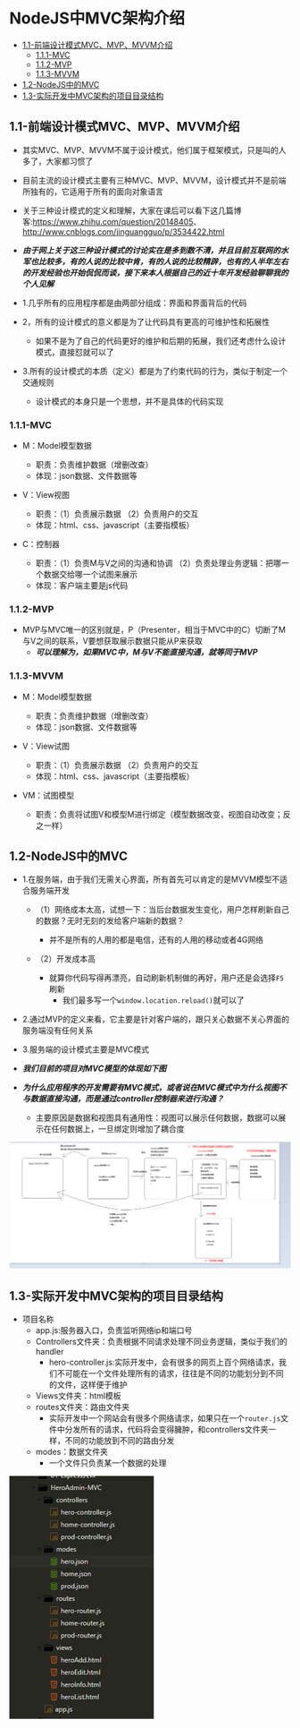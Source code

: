 # NodeJS中MVC架构介绍

* [1.1-前端设计模式MVC、MVP、MVVM介绍](#1.1)
    * [1.1.1-MVC](#1.1.1)
    * [1.1.2-MVP](#1.1.2)
    * [1.1.3-MVVM](#1.1.3)
* [1.2-NodeJS中的MVC](#1.2)
* [1.3-实际开发中MVC架构的项目目录结构](#1.3)


## <h2 id=1.1>1.1-前端设计模式MVC、MVP、MVVM介绍</h2>

* 其实MVC、MVP、MVVM不属于设计模式，他们属于框架模式，只是叫的人多了，大家都习惯了

* 目前主流的设计模式主要有三种MVC、MVP、MVVM，设计模式并不是前端所独有的，它适用于所有的面向对象语言

* 关于三种设计模式的定义和理解，大家在课后可以看下这几篇博客:<https://www.zhihu.com/question/20148405>、<http://www.cnblogs.com/jinguangguo/p/3534422.html>

* ***由于网上关于这三种设计模式的讨论实在是多到数不清，并且目前互联网的水军也比较多，有的人说的比较中肯，有的人说的比较精辟，也有的人半年左右的开发经验也开始侃侃而谈，接下来本人根据自己的近十年开发经验聊聊我的个人见解***

* 1.几乎所有的应用程序都是由两部分组成：界面和界面背后的代码

* 2，所有的设计模式的意义都是为了让代码具有更高的可维护性和拓展性
    * 如果不是为了自己的代码更好的维护和后期的拓展，我们还考虑什么设计模式，直接怼就可以了

* 3.所有的设计模式的本质（定义）都是为了约束代码的行为，类似于制定一个交通规则
    * 设计模式的本身只是一个思想，并不是具体的代码实现

### <h3 id=1.1.1>1.1.1-MVC</h3>

* M：Model模型数据
    * 职责：负责维护数据（增删改查）
    * 体现：json数据、文件数据等

* V：View视图
    * 职责：（1）负责展示数据 （2）负责用户的交互
    * 体现：html、css、javascript（主要指模板）

* C：控制器
    * 职责：（1）负责M与V之间的沟通和协调 （2）负责处理业务逻辑：把哪一个数据交给哪一个试图来展示
    * 体现：客户端主要是js代码

### <h3 id=1.1.2>1.1.2-MVP</h3>

* MVP与MVC唯一的区别就是，P（Presenter，相当于MVC中的C）切断了M与V之间的联系，V要想获取展示数据只能从P来获取
    * ***可以理解为，如果MVC中，M与V不能直接沟通，就等同于MVP***

### <h3 id=1.1.3>1.1.3-MVVM</h3>

* M：Model模型数据
    * 职责：负责维护数据（增删改查）
    * 体现：json数据、文件数据等

* V：View试图
    * 职责：（1）负责展示数据 （2）负责用户的交互
    * 体现：html、css、javascript（主要指模板）

* VM：试图模型
    * 职责：负责将试图V和模型M进行绑定（模型数据改变，视图自动改变；反之一样）

## <h2 id=1.2>1.2-NodeJS中的MVC</h2>

* 1.在服务端，由于我们无需关心界面，所有首先可以肯定的是MVVM模型不适合服务端开发
    * （1）网络成本太高，试想一下：当后台数据发生变化，用户怎样刷新自己的数据？无时无刻的发给客户端新的数据？
        * 并不是所有的人用的都是电信，还有的人用的移动或者4G网络
        
    * （2）开发成本高
        * 就算你代码写得再漂亮，自动刷新机制做的再好，用户还是会选择`F5`刷新
            * 我们最多写一个`window.location.reload()`就可以了

* 2.通过MVP的定义来看，它主要是针对客户端的，跟只关心数据不关心界面的服务端没有任何关系

* 3.服务端的设计模式主要是MVC模式

* ***我们目前的项目对MVC模型的体现如下图***

* ***为什么应用程序的开发需要有MVC模式，或者说在MVC模式中为什么视图不与数据直接沟通，而是通过controller控制器来进行沟通？***
    * 主要原因是数据和视图具有通用性：视图可以展示任何数据，数据可以展示在任何数据上，一旦绑定则增加了耦合度

![](images/0101.png)

## <h2 id=1.3>1.3-实际开发中MVC架构的项目目录结构</h2>

* 项目名称
    * app.js:服务器入口，负责监听网络ip和端口号
    * Controllers文件夹：负责根据不同请求处理不同业务逻辑，类似于我们的handler
        * hero-controller.js:实际开发中，会有很多的网页上百个网络请求，我们不可能在一个文件处理所有的请求，往往是不同的功能划分到不同的文件，这样便于维护
    * Views文件夹：html模板
    * routes文件夹：路由文件夹
        * 实际开发中一个网站会有很多个网络请求，如果只在一个`router.js`文件中分发所有的请求，代码将会变得臃肿，和controllers文件夹一样，不同的功能放到不同的路由分发
    * modes：数据文件夹
        * 一个文件只负责某一个数据的处理

![](images/0102.png)
